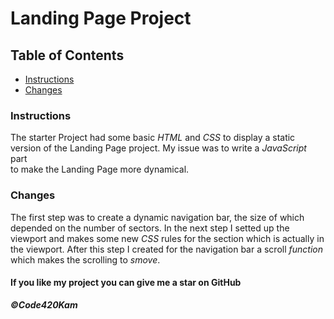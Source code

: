 # Landing Page Project

## Table of Contents
* [Instructions](#instructions)
* [Changes](#changes)
### Instructions

The starter Project had some basic *HTML* and *CSS* to display a static version of the Landing Page project. My issue was to write a *JavaScript* part  
to make the Landing Page more dynamical.

### Changes

The first step was to create a dynamic navigation bar, the size of which depended on the number of sectors. In the next step I setted up the viewport and makes some new *CSS* rules for the section which is actually in the viewport. After this step I created for the navigation bar a scroll *function* which makes the scrolling to *smove*.  

#### **If you like my project you can give me a star on GitHub** 

***©Code420Kam***  
